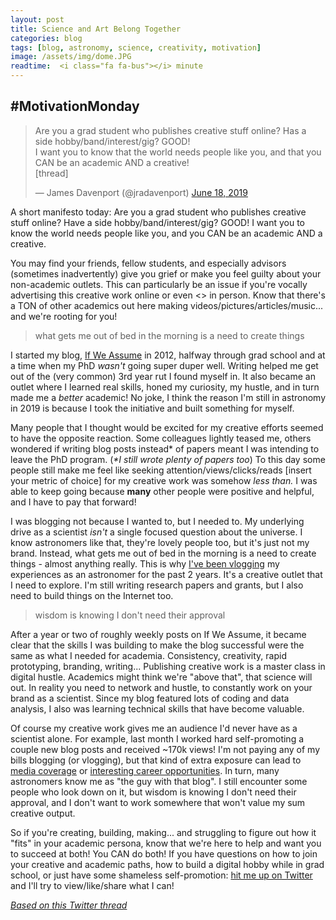 ```yaml
---
layout: post
title: Science and Art Belong Together
categories: blog
tags: [blog, astronomy, science, creativity, motivation]
image: /assets/img/dome.JPG
readtime:  <i class="fa fa-bus"></i> minute
---
```




## #MotivationMonday
<blockquote class="twitter-tweet"><p lang="en" dir="ltr">Are you a grad student who publishes creative stuff online? Has a side hobby/band/interest/gig? GOOD! <br>I want you to know that the world needs people like you, and that you CAN be an academic AND a creative!<br>[thread]</p>&mdash; James Davenport (@jradavenport) <a href="https://twitter.com/jradavenport/status/1140772056625119232?ref_src=twsrc%5Etfw">June 18, 2019</a></blockquote> <script async src="https://platform.twitter.com/widgets.js" charset="utf-8"></script>

A short manifesto today: Are you a grad student who publishes creative stuff online? Have a side hobby/band/interest/gig? GOOD! I want you to know the world needs people like you, and you CAN be an academic AND a creative.

You may find your friends, fellow students, and especially advisors (sometimes inadvertently) give you grief or make you feel guilty about your non-academic outlets. This can particularly be an issue if you're vocally advertising this creative work online or even <<gasp>> in person. Know that there's a TON of other academics out here making videos/pictures/articles/music... and we're rooting for you!

> what gets me out of bed in the morning is a need to create things

I started my blog, [If We Assume](https://ifweassume.blogspot.com/2012/01/five-by-five.html) in 2012, halfway through grad school and at a time when my PhD *wasn't* going super duper well. Writing helped me get out of the (very common) 3rd year rut I found myself in. It also became an outlet where I learned real skills, honed my curiosity, my hustle, and in turn made me a *better* academic! No joke, I think the reason I'm still in astronomy in 2019 is because I took the initiative and built something for myself.

Many people that I thought would be excited for my creative efforts seemed to have the opposite reaction. Some colleagues lightly teased me, others wondered if writing blog posts instead* of papers meant I was intending to leave the PhD program. (*\*I still wrote plenty of papers too*)
To this day some people still make me feel like seeking attention/views/clicks/reads [insert your metric of choice] for my creative work was somehow *less than.* I was able to keep going because **many** other people were positive and helpful, and I have to pay that forward!


I was blogging not because I wanted to, but I needed to. My underlying drive as a scientist *isn't* a single focused question about the universe. I know astronomers like that, they're lovely people too, but it's just not my brand. Instead, what gets me out of bed in the morning is a need to create things - almost anything really.
This is why [I've been vlogging](http://youtube.com/james-davenport) my experiences as an astronomer for the past 2 years. It's a creative outlet that I need to explore. I'm still writing research papers and grants, but I also need to build things on the Internet too.

> wisdom is knowing I don't need their approval

After a year or two of roughly weekly posts on If We Assume, it became clear that the skills I was building to make the blog successful were the same as what I needed for academia. Consistency, creativity, rapid prototyping, branding, writing...
Publishing creative work is a master class in digital hustle. Academics might think we're "above that", that science will out. In reality you need to network and hustle, to constantly work on your brand as a scientist. Since my blog featured lots of coding and data analysis, I also was learning technical skills that have become valuable.

Of course my creative work gives me an audience I'd never have as a scientist alone. For example, last month I worked hard self-promoting a couple new blog posts and received ~170k views! I'm not paying any of my bills blogging (or vlogging), but that kind of extra exposure can lead to [media coverage](http://jradavenport.github.io/media/) or [interesting career opportunities](https://ifweassume.blogspot.com/2013/10/a-summer-at-microsoft-research.html).
In turn, many astronomers know me as "the guy with that blog". I still encounter some people who look down on it, but wisdom is knowing I don't need their approval, and I don't want to work somewhere that won't value my sum creative output.


So if you're creating, building, making... and struggling to figure out how it "fits" in your academic persona, know that we're here to help and want you to succeed at both! You CAN do both! If you have questions on how to join your creative and academic paths, how to build a digital hobby while in grad school, or just have some shameless self-promotion: [hit me up on Twitter](https://twitter.com/jradavenport) and I'll try to view/like/share what I can!

*[Based on this Twitter thread](https://twitter.com/jradavenport/status/1140772056625119232)*

<i class="fa fa-heart fa-3x"></i>
